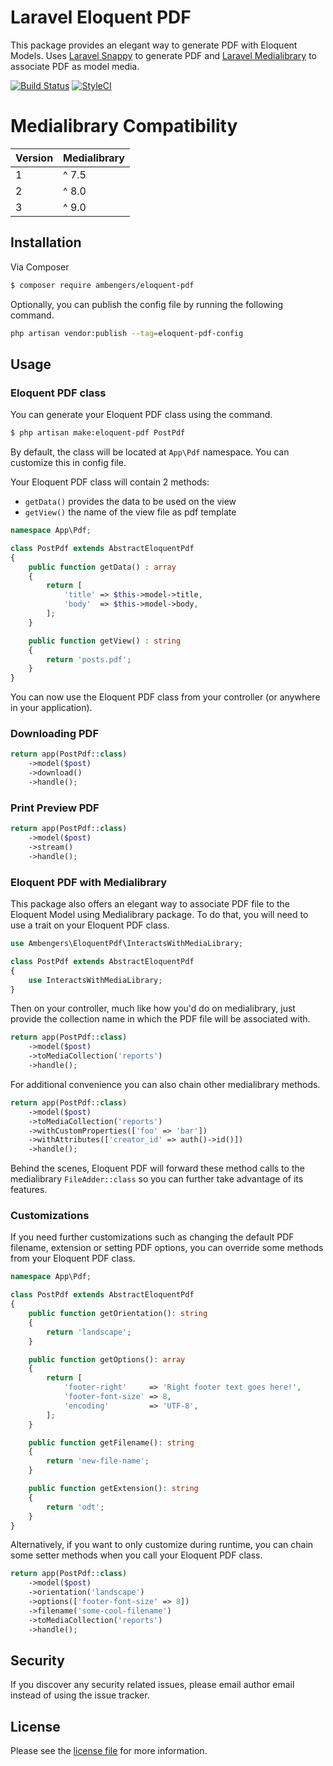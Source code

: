 # Laravel Eloquent PDF
This package provides an elegant way to generate PDF with Eloquent Models.
Uses [Laravel Snappy](https://github.com/barryvdh/laravel-snappy) to generate PDF and [Laravel Medialibrary](https://github.com/spatie/laravel-medialibrary) to associate PDF as model media.

[![Build Status](https://travis-ci.org/ambengers/eloquent-pdf.svg?branch=master)](https://travis-ci.org/ambengers/eloquent-pdf)
[![StyleCI](https://github.styleci.io/repos/316454658/shield?branch=master)](https://github.styleci.io/repos/316454658?branch=master)

# Medialibrary Compatibility

| Version  | Medialibrary |
|:---------|:-------------|
| 1        |^ 7.5         |
| 2        |^ 8.0         |
| 3        |^ 9.0         |

## Installation

Via Composer

``` bash
$ composer require ambengers/eloquent-pdf
```

Optionally, you can publish the config file by running the following command.
``` bash
php artisan vendor:publish --tag=eloquent-pdf-config
```

## Usage

### Eloquent PDF class

You can generate your Eloquent PDF class using the command.
``` bash
$ php artisan make:eloquent-pdf PostPdf
```
By default, the class will be located at `App\Pdf` namespace. You can customize this in config file.

Your Eloquent PDF class will contain 2 methods:
 - `getData()` provides the data to be used on the view
 - `getView()` the name of the view file as pdf template

``` php
namespace App\Pdf;

class PostPdf extends AbstractEloquentPdf
{
    public function getData() : array
    {
        return [
            'title' => $this->model->title,
            'body'  => $this->model->body,
        ];
    }

    public function getView() : string
    {
        return 'posts.pdf';
    }
}
```

You can now use the Eloquent PDF class from your controller (or anywhere in your application).

### Downloading PDF

``` php
return app(PostPdf::class)
    ->model($post)
    ->download()
    ->handle();
```

### Print Preview PDF

``` php
return app(PostPdf::class)
    ->model($post)
    ->stream()
    ->handle();
```

### Eloquent PDF with Medialibrary

This package also offers an elegant way to associate PDF file to the Eloquent Model using Medialibrary package.
To do that, you will need to use a trait on your Eloquent PDF class.

``` php
use Ambengers\EloquentPdf\InteractsWithMediaLibrary;

class PostPdf extends AbstractEloquentPdf
{
    use InteractsWithMediaLibrary;
}
```

Then on your controller, much like how you'd do on medialibrary, just provide the collection name in which the PDF file will be associated with.

``` php
return app(PostPdf::class)
    ->model($post)
    ->toMediaCollection('reports')
    ->handle();
```

For additional convenience you can also chain other medialibrary methods.

``` php
return app(PostPdf::class)
    ->model($post)
    ->toMediaCollection('reports')
    ->withCustomProperties(['foo' => 'bar'])
    ->withAttributes(['creator_id' => auth()->id()])
    ->handle();
```

Behind the scenes, Eloquent PDF will forward these method calls to the medialibrary `FileAdder::class` so you can further take advantage of its features.

### Customizations

If you need further customizations such as changing the default PDF filename, extension or setting PDF options,
you can override some methods from your Eloquent PDF class.

``` php
namespace App\Pdf;

class PostPdf extends AbstractEloquentPdf
{
    public function getOrientation(): string
    {
        return 'landscape';
    }

    public function getOptions(): array
    {
        return [
            'footer-right'     => 'Right footer text goes here!',
            'footer-font-size' => 8,
            'encoding'         => 'UTF-8',
        ];
    }

    public function getFilename(): string
    {
        return 'new-file-name';
    }

    public function getExtension(): string
    {
        return 'odt';
    }
}
```

Alternatively, if you want to only customize during runtime, you can chain some setter methods when you call your Eloquent PDF class.

``` php
return app(PostPdf::class)
    ->model($post)
    ->orientation('landscape')
    ->options(['footer-font-size' => 8])
    ->filename('some-cool-filename')
    ->toMediaCollection('reports')
    ->handle();
```

## Security

If you discover any security related issues, please email author email instead of using the issue tracker.

## License

Please see the [license file](license.md) for more information.
